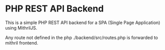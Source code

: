 # PHP REST API Backend

This is a simple PHP REST API backend for a SPA (Single Page Application) using MithrilJS.

Any route not defined in the php ./backend/src/routes.php is forwarded to mithril frontend.
